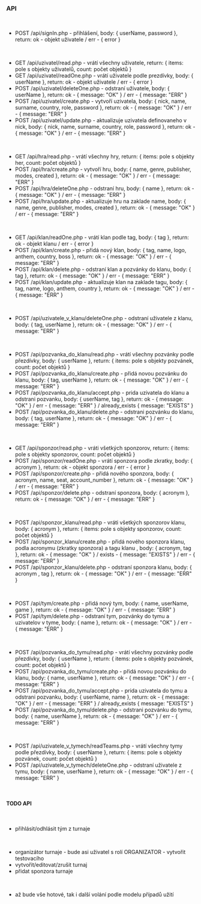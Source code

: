 ### API

<br />

- POST /api/signIn.php - přihlášení, body: { userName, password }, return: ok - objekt uživatele / err - { error }

<br />

- GET /api/uzivatel/read.php - vrátí všechny uživatele, return: { items: pole s objekty uživatelů, count: počet objektů }
- GET /api/uzivatel/readOne.php - vrátí uživatele podle prezdívky, body: { userName }, return: ok - objekt uživatele / err - { error }
- POST /api/uzivatel/deleteOne.php - odstraní uživatele, body: { userName }, return: ok - { message: "OK" } / err - { message: "ERR" }
- POST /api/uzivatel/create.php - vytvoří uzivatela, body: { nick, name, surname, country, role, password }, return: ok - { message: "OK" } / err - { message: "ERR" }
- POST /api/uzivatel/update.php - aktualizuje uzivatela definovaneho v nick, body: { nick, name, surname, country, role, password }, return: ok - { message: "OK" } / err - { message: "ERR" }

<br />

- GET /api/hra/read.php - vrátí všechny hry, return: { items: pole s objekty her, count: počet objektů }
- POST /api/hra/create.php - vytvoří hru, body: { name, genre, publisher, modes, created }, return: ok - { message: "OK" } / err - { message: "ERR" }
- POST /api/hra/deleteOne.php - odstraní hru, body: { name }, return: ok - { message: "OK" } / err - { message: "ERR" }
- POST /api/hra/update.php - aktualizuje hru na zaklade name, body: { name, genre, publisher, modes, created }, return: ok - { message: "OK" } / err - { message: "ERR" }

<br />

- GET /api/klan/readOne.php - vrátí klan podle tag, body: { tag }, return: ok - objekt klanu / err - { error }
- POST /api/klan/create.php - přidá nový klan, body: { tag, name, logo, anthem, country, boss }, return: ok - { message: "OK" } / err - { message: "ERR" }
- POST /api/klan/delete.php - odstraní klan a pozvánky do klanu, body: { tag }, return: ok - { message: "OK" } / err - { message: "ERR" }
- POST /api/klan/update.php - aktualizuje klan na zaklade tagu, body: { tag, name, logo, anthem, country }, return: ok - { message: "OK" } / err - { message: "ERR" }

<br />

- POST /api/uzivatele_v_klanu/deleteOne.php - odstraní uživatele z klanu, body: { tag, userName }, return: ok - { message: "OK" } / err - { message: "ERR" }

<br />

- POST /api/pozvanka_do_klanu/read.php - vrátí všechny pozvánky podle přezdívky, body: { userName }, return: { items: pole s objekty pozvánek, count: počet objektů }
- POST /api/pozvanka_do_klanu/create.php - přidá novou pozvánku do klanu, body: { tag, userName }, return: ok - { message: "OK" } / err - { message: "ERR" }
- POST /api/pozvanka_do_klanu/accept.php - prida uzivatela do klanu a odstrani pozvanku, body: { userName, tag }, return: ok - { message: "OK" } / err - { message: "ERR" } / already_exists { message: "EXISTS" }
- POST /api/pozvanka_do_klanu/delete.php - odstrani pozvánku do klanu, body: { tag, userName }, return: ok - { message: "OK" } / err - { message: "ERR" }

<br />

- GET /api/sponzor/read.php - vráti všetkých sponzorov, return: { items: pole s objekty sponzorov, count: počet objektů }
- POST /api/sponzor/readOne.php - vrátí sponzora podle zkratky, body: { acronym }, return: ok - objekt sponzora / err - { error }
- POST /api/sponzor/create.php - přidá nového sponzora, body: { acronym, name, seat, account_number }, return: ok - { message: "OK" } / err - { message: "ERR" }
- POST /api/sponzor/delete.php - odstraní sponzora, body: { acronym }, return: ok - { message: "OK" } / err - { message: "ERR" }

<br />

- POST /api/sponzor_klanu/read.php - vráti všetkých sponzorov klanu, body: { acronym }, return: { items: pole s objekty sponzorov, count: počet objektů }
- POST /api/sponzor_klanu/create.php - přidá nového sponzora klanu, podla acronymu (zkratky sponzora) a tagu klanu , body: { acronym, tag }, return: ok - { message: "OK" } / exists - { message: "EXISTS" }  / err - { message: "ERR" }
- POST /api/sponzor_klanu/delete.php - odstraní sponzora klanu, body: { acronym , tag }, return: ok - { message: "OK" } / err - { message: "ERR" }

<br />

- POST /api/tym/create.php - přidá nový tym, body: { name, userName, game }, return: ok - { message: "OK" } / err - { message: "ERR" }
- POST /api/tym/delete.php - odstraní tym, pozvánky do tymu a uzivatelov v tyme, body: { name }, return: ok - { message: "OK" } / err - { message: "ERR" }

<br />

- POST /api/pozvanka_do_tymu/read.php - vrátí všechny pozvánky podle přezdívky, body: { userName }, return: { items: pole s objekty pozvánek, count: počet objektů }
- POST /api/pozvanka_do_tymu/create.php - přidá novou pozvánku do klanu, body: { name, userName }, return: ok - { message: "OK" } / err - { message: "ERR" }
- POST /api/pozvanka_do_tymu/accept.php - prida uzivatela do tymu a odstrani pozvanku, body: { userName, name }, return: ok - { message: "OK" } / err - { message: "ERR" } / already_exists { message: "EXISTS" }
- POST /api/pozvanka_do_tymu/delete.php - odstrani pozvánku do tymu, body: { name, userName }, return: ok - { message: "OK" } / err - { message: "ERR" }

<br />

- POST /api/uzivatele_v_tymech/readTeams.php - vrátí všechny tymy podle přezdívky, body: { userName }, return: { items: pole s objekty pozvánek, count: počet objektů }
- POST /api/uzivatele_v_tymech/deleteOne.php - odstraní uživatele z tymu, body: { name, userName }, return: ok - { message: "OK" } / err - { message: "ERR" }

<br />


#### TODO API

<br />

- přihlásit/odhlásit tým z turnaje

<br />

- organizátor turnaje - bude asi uživatel s rolí ORGANIZATOR - vytvořit testovacího
- vytvořit/editovat/zrušit turnaj
- přidat sponzora turnaje

<br />

- až bude vše hotové, tak i další volání podle modelu případů užití